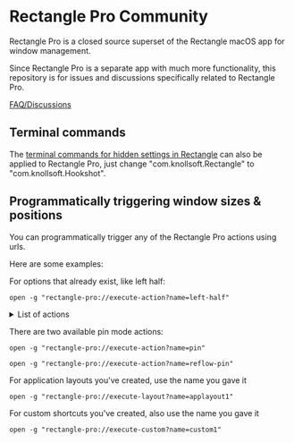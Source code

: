 # Rectangle Pro Community

Rectangle Pro is a closed source superset of the Rectangle macOS app for window management. 

Since Rectangle Pro is a separate app with much more functionality, this repository is for issues and discussions specifically related to Rectangle Pro.

[FAQ/Discussions](https://github.com/rxhanson/RectanglePro-Community/discussions)

## Terminal commands

The [terminal commands for hidden settings in Rectangle](https://github.com/rxhanson/Rectangle/blob/master/TerminalCommands.md) can also be applied to Rectangle Pro, just change "com.knollsoft.Rectangle" to "com.knollsoft.Hookshot".

## Programmatically triggering window sizes & positions

You can programmatically trigger any of the Rectangle Pro actions using urls. 

Here are some examples:

For options that already exist, like left half: 

`open -g "rectangle-pro://execute-action?name=left-half"`

<details>
  <summary>List of actions</summary>

```
left-half
right-half
maximize
maximize-height
previous-display
next-display
larger
smaller
bottom-half
top-half
center
bottom-left
bottom-right
top-left
top-right
restore
first-third
first-two-thirds
center-third
last-two-thirds
last-third
move-left
move-right
move-up
move-down
almost-maximize
fill-left
fill-right
center-half
first-fourth
second-fourth
third-fourth
last-fourth
top-left-sixth
top-center-sixth
top-right-sixth
bottom-left-sixth
bottom-center-sixth
bottom-right-sixth
first-sixth
last-sixth
fullscreen
close
minimize
quit-app
hide-app
win-mod
win-up
win-down
win-left
win-right
cascade-all
cascade-app
tile-2x2
tile-2x3
reveal-desktop-edge
app-next-display
app-prev-display
app-collate-left
app-collate-right
app-left-half
app-right-half
specified
first-three-fourths
last-three-fourths
reverse-all
top-left-ninth
top-center-ninth
top-right-ninth
middle-left-ninth
middle-center-ninth
middle-right-ninth
bottom-left-ninth
bottom-center-ninth
bottom-right-ninth
top-left-third
top-right-third
bottom-left-third
bottom-right-third
top-left-eighth
top-center-left-eighth
top-center-right-eighth
top-right-eighth
bottom-left-eighth
bottom-center-left-eighth
bottom-center-right-eighth
bottom-right-eighth
  ```
</details>

There are two available pin mode actions:

`open -g "rectangle-pro://execute-action?name=pin"`

`open -g "rectangle-pro://execute-action?name=reflow-pin"`

For application layouts you've created, use the name you gave it

`open -g "rectangle-pro://execute-layout?name=applayout1"` 

For custom shortcuts you've created, also use the name you gave it

`open -g "rectangle-pro://execute-custom?name=custom1"`
